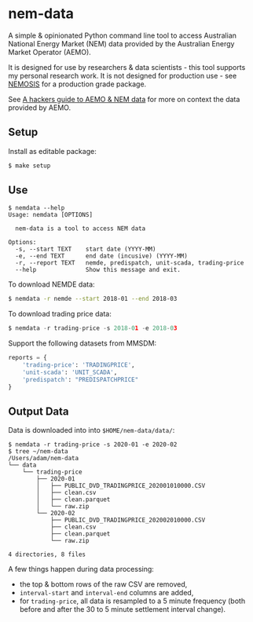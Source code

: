 # nem-data

A simple & opinionated Python command line tool to access Australian National Energy Market (NEM) data provided by the Australian Energy Market Operator (AEMO).

It is designed for use by researchers & data scientists - this tool supports my personal research work.  It is not designed for production use - see [NEMOSIS](https://github.com/UNSW-CEEM/NEMOSIS) for a production grade package.

See [A hackers guide to AEMO & NEM data](https://adgefficiency.com/hackers-aemo/) for more on context the data provided by AEMO.


## Setup

Install as editable package:

```bash
$ make setup
```


## Use

```shell-session
$ nemdata --help
Usage: nemdata [OPTIONS]

  nem-data is a tool to access NEM data

Options:
  -s, --start TEXT    start date (YYYY-MM)
  -e, --end TEXT      end date (incusive) (YYYY-MM)
  -r, --report TEXT   nemde, predispatch, unit-scada, trading-price
  --help              Show this message and exit.
```


To download NEMDE data:

```bash
$ nemdata -r nemde --start 2018-01 --end 2018-03
```

To download trading price data:

```python
$ nemdata -r trading-price -s 2018-01 -e 2018-03
```

Support the following datasets from MMSDM:

```python
reports = {
    'trading-price': 'TRADINGPRICE',
    'unit-scada': 'UNIT_SCADA',
    'predispatch': "PREDISPATCHPRICE"
}
```


## Output Data

Data is downloaded into into `$HOME/nem-data/data/`:

```shell-session
$ nemdata -r trading-price -s 2020-01 -e 2020-02
$ tree ~/nem-data
/Users/adam/nem-data
└── data
    └── trading-price
        ├── 2020-01
        │   ├── PUBLIC_DVD_TRADINGPRICE_202001010000.CSV
        │   ├── clean.csv
        │   ├── clean.parquet
        │   └── raw.zip
        └── 2020-02
            ├── PUBLIC_DVD_TRADINGPRICE_202002010000.CSV
            ├── clean.csv
            ├── clean.parquet
            └── raw.zip

4 directories, 8 files
```

A few things happen during data processing:

- the top & bottom rows of the raw CSV are removed,
- `interval-start` and `interval-end` columns are added,
- for `trading-price`, all data is resampled to a 5 minute frequency (both before and after the 30 to 5 minute settlement interval change).
